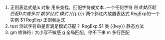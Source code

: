 1. 正则表达式是js 对象
用来查找，匹配字符或文本
.一个任何字符  带*贪婪匹配 匹配0次或多次
数学公式 模式  /\{\{(.*)\}\}/   两个斜杠内放置表达式    RegExp的一个实例 $1
RegExp 正则表达式
2. test 
测试字符串是否满足模式匹配？
RegExp.$1  类 {{key}} 静态方法
3. gm 修饰符 
    i 大小写不敏感
    g 全局匹配，停不下来
    m 多行匹配
